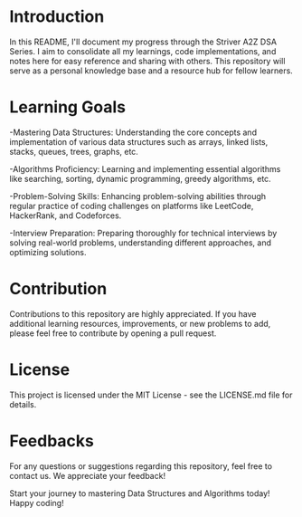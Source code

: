 # Introduction
In this README, I'll document my progress through the Striver A2Z DSA Series. I aim to consolidate all my learnings, code implementations, and notes here for easy reference and sharing with others. This repository will serve as a personal knowledge base and a resource hub for fellow learners.

# Learning Goals
-Mastering Data Structures: Understanding the core concepts and implementation of various data structures such as arrays, linked lists, stacks, queues, trees, graphs, etc.

-Algorithms Proficiency: Learning and implementing essential algorithms like searching, sorting, dynamic programming, greedy algorithms, etc.

-Problem-Solving Skills: Enhancing problem-solving abilities through regular practice of coding challenges on platforms like LeetCode, HackerRank, and Codeforces.

-Interview Preparation: Preparing thoroughly for technical interviews by solving real-world problems, understanding different approaches, and optimizing solutions.



# Contribution
Contributions to this repository are highly appreciated. If you have additional learning resources, improvements, or new problems to add, please feel free to contribute by opening a pull request.

# License
This project is licensed under the MIT License - see the LICENSE.md file for details.

# Feedbacks
For any questions or suggestions regarding this repository, feel free to contact us. We appreciate your feedback!

Start your journey to mastering Data Structures and Algorithms today! Happy coding!
